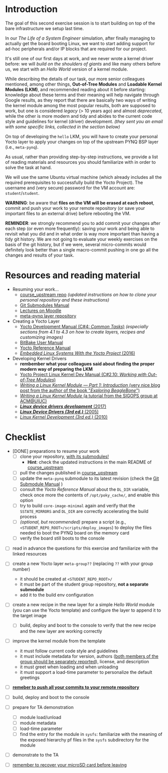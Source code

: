 # Introduction

The goal of this second exercise session is to start building on top of the bare infrastructure we setup last time.

In our *The Life of a System Engineer* simulation, after finally managing to actually get the board booting Linux, we want to start adding support for ad-hoc peripherals and/or IP blocks that are required for our project.

It's still one of our first days at work, and we never wrote a kernel driver before: we will *build on the shoulders of giants* and like many others before us, we start with an *Hello World* version of a kernel module.

While describing the details of our task, our more senior colleagues mentioned, among other things, **Out-of-Tree Modules** and **Loadable Kernel Modules (LKM)**, and recommended reading about it before starting: knowledge about these terms and their meaning will help navigate through Google results, as they report that there are basically two ways of writing the kernel module among the most popular results, both are supposed to work, but one is considered *legacy* (> 10 years ago) and almost *deprecated*, while the other is more modern and tidy and abides to the current code style and guidelines for kernel (driver) development.
*(they sent you an email with some specific links, collected in the section below)*

On top of developing the `hello` LKM, you will have to create your personal Yocto layer to apply your changes on top of the upstream PYNQ BSP layer (i.e., `meta-pynq`).

As usual, rather than providing step-by-step instructions, we provide a list of reading materials and resources you should familiarize with in order to solve the task at hand.

We will use the same Ubuntu virtual machine (which already includes all the required prerequisites to successfully build the Yocto Project).
The username and (very secure) password for the VM account are: `student`/`student`.

**WARNING**: be aware that **files on the VM will be erased at each reboot**, commit and push your work to your remote repository (or save your important files to an external drive) before rebooting the VM.

**REMINDER**: we strongly recommend you to add commit your changes after each step (or even more frequently): saving your work and being able to revisit what you did and in what order is way more important than having a tidy git history. We are not going to evaluate your weekly exercises on the basis of the git history, but if we were, several micro-commits would definitely look better than a single macro-commit pushing in one go all the changes and results of your task.


# Resources and reading material

- Resuming your work...
  - [course_upstream repo][course_upstream] *(updated instructions on how to clone your personal repository and these instructions)*
  - [Git Submodules Manual][Git_Submodules]
  - [Lectures on Moodle][moodle.COMP.CE.460]
  - [meta-pynq layer repository][meta-pynq]
- Creating a Yocto Layer
  - [Yocto Development Manual (C#4: *Common Tasks*)][YoctoDEVMAN:cha4] *(especially sections from 4.1 to 4.3 on how to create layers, recipes and customizing images)*
  - [BitBake User Manual][bitbakeUSRMAN]
  - [Yocto Reference Manual][YoctoREFMAN]
  - [*Embedded Linux Systems With the Yocto Project* (2016)][book:YOCTO:2016]
- Developing Kernel Drivers
  - **rembember what your colleagues said about finding the proper modern way of preparing the LKM**
  - [Yocto Project Linux Kernel Dev Manual (C#2.10: *Working with Out-of-Tree Modules*)][YoctoKDEVMAN:sec2.10]
  - [*Writing a Linux Kernel Module — Part 1: Introduction* (very nice blog post from the author of the book "*Exploring BeagleBone*")](http://derekmolloy.ie/writing-a-linux-kernel-module-part-1-introduction/)
  - [*Writing a Linux Kernel Module* (a tutorial from the SIGOPS group at ACM@UIUC)](https://www-s.acm.illinois.edu/sigops/pages/tutorials/lkm.html)
  - [***Linux device drivers development*** (2017)][book:LDDD:2017]
  - [***Linux Device Drivers (3rd ed.)*** (2005)][book:LDD3:2005]
  - [*Linux Kernel Development (3rd ed.)* (2010)][book:LKD:2010]


# Checklist

- [DONE] preparations to resume your work
  - [ ] clone your repository, <u>with its submodules!</u>
    - **Hint**: check the updated instructions in the main README of [course_upstream]
  - [ ] pull the changes published in [course_upstream]
  - [ ] update the `meta-pynq` submodule to its latest revision (check the [Git Submodule Manual][Git_Submodules] )
  - [ ] consult the *Yocto Reference Manual* about the `DL_DIR` variable, check once more the contents of `/opt/poky_cache/`, and enable this option
  - [ ] try to build `core-image-minimal` again and verify that the `SSTATE_MIRRORS` and `DL_DIR` are correctly accelerating the build process
  - [ ] *(optional, but recommended)* prepare a script (e.g., `<STUDENT_REPO_ROOT>/scripts/deploy_images`) to deploy the files needed to boot the PYNQ board on the memory card
  - [ ] verify the board still boots to the console
- [ ] read in advance the questions for this exercise and familiarize with the linked resources
- [ ] create a new Yocto layer `meta-group??` (replacing `??` with your group number)
  - it should be created at `<STUDENT_REPO_ROOT>/`
  - it must be part of the student group repository, **not a separate submodule**
  - add it to the build env configuration
- [ ] create a new recipe in the new layer for a simple *Hello World* module (you can use the Yocto template) and configure the layer to append it to the target image
  - [ ] build, deploy and boot to the console to verify that the new recipe and the new layer are working correctly
- [ ] improve the kernel module from the template
  - it must follow current code style and guidelines
  - it must include metadata for version, authors (<u>both members of the group should be separately reported</u>), license, and description
  - it must greet when loading and when unloading
  - it must support a load-time parameter to personalize the default greetings
- [ ] <u>**remeber to push all your commits to your remote repository**</u>
- [ ] build, deploy and boot to the console
- [ ] prepare for TA demonstration
  - [ ] module load/unload
  - [ ] module metadata
  - [ ] load-time parameter
  - [ ] find the entry for the module in `sysfs`: familiarize with the meaning of the exposed hierarchy pf files in the `sysfs` subdirectory for the module
- [ ] demonstrate to the TA
- [ ] <u>remember to recover your microSD card before leaving</u>



[course_upstream]: https://course-gitlab.tuni.fi/comp.ce.460-real-time-systems_2023-2024/course_upstream
[Git_Submodules]: https://git-scm.com/book/en/v2/Git-Tools-Submodules
[YoctoQS]: https://docs.yoctoproject.org/2.4.3/yocto-project-qs/yocto-project-qs.html
[moodle.COMP.CE.460]: https://moodle.tuni.fi/course/view.php?id=37443
[YoctoDEVMAN:cha4]: https://docs.yoctoproject.org/2.4.3/dev-manual/dev-manual.html#extendpoky
[YoctoREFMAN]: https://docs.yoctoproject.org/2.4.3/ref-manual/ref-manual.html
[YoctoKDEVMAN:sec2.10]: https://docs.yoctoproject.org/2.4.3/kernel-dev/kernel-dev.html#working-with-out-of-tree-modules
[bitbakeUSRMAN]: https://docs.yoctoproject.org/2.4.3/bitbake-user-manual/bitbake-user-manual.html
[PYNQ-Z1-REFMAN]: https://reference.digilentinc.com/_media/reference/programmable-logic/pynq-z1/pynq-rm.pdf
[meta-pynq]: https://course-gitlab.tuni.fi/comp.ce.460-real-time-systems_2023-2024/meta-pynq
[book:LDDD:2017]: https://andor.tuni.fi/permalink/358FIN_TAMPO/1j3mh4m/alma9911130510505973
[book:LDD3:2005]: https://andor.tuni.fi/permalink/358FIN_TAMPO/1kfmqvo/alma9910688435205973
[book:LKD:2010]: https://andor.tuni.fi/permalink/358FIN_TAMPO/1kfmqvo/alma9910687662305973
[book:YOCTO:2016]: https://andor.tuni.fi/permalink/358FIN_TAMPO/1kfmqvo/alma992568575305973
